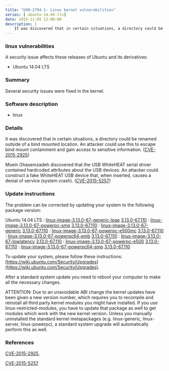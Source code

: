 ```yaml
---
title: "USN-2794-1: Linux kernel vulnerabilities"
series: [ ubuntu-14.04-lts]
date: 2015-11-05 12:00:00
description: |
    It was discovered that in certain situations, a directory could be renamed outside of a bind mounted location. An attacker could use this to escape bind mount containment and gain access to sensitive information. ([CVE-2015-2925](http://people.ubuntu.com/~ubuntu-security/cve/CVE-2015-2925))
--- 
```

 
### linux vulnerabilities

A security issue affects these releases of Ubuntu and its derivatives:

* Ubuntu 14.04 LTS

### Summary

Several security issues were fixed in the kernel. 

### Software description

* linux 

### Details

It was discovered that in certain situations, a directory could be renamed outside of a bind mounted location. An attacker could use this to escape bind mount containment and gain access to sensitive information. ([CVE-2015-2925](http://people.ubuntu.com/~ubuntu-security/cve/CVE-2015-2925))

Moein Ghasemzadeh discovered that the USB WhiteHEAT serial driver contained hardcoded attributes about the USB devices. An attacker could construct a fake WhiteHEAT USB device that, when inserted, causes a denial of service (system crash). ([CVE-2015-5257](http://people.ubuntu.com/~ubuntu-security/cve/CVE-2015-5257)) 

### Update instructions

The problem can be corrected by updating your system to the following package version:

Ubuntu 14.04 LTS
 : [linux-image-3.13.0-67-generic-lpae](https://launchpad.net/ubuntu/+source/linux) <span> [3.13.0-67.110](https://launchpad.net/ubuntu/+source/linux/3.13.0-67.110) </span> 
 : [linux-image-3.13.0-67-powerpc-smp](https://launchpad.net/ubuntu/+source/linux) <span> [3.13.0-67.110](https://launchpad.net/ubuntu/+source/linux/3.13.0-67.110) </span> 
 : [linux-image-3.13.0-67-generic](https://launchpad.net/ubuntu/+source/linux) <span> [3.13.0-67.110](https://launchpad.net/ubuntu/+source/linux/3.13.0-67.110) </span> 
 : [linux-image-3.13.0-67-powerpc-e500mc](https://launchpad.net/ubuntu/+source/linux) <span> [3.13.0-67.110](https://launchpad.net/ubuntu/+source/linux/3.13.0-67.110) </span> 
 : [linux-image-3.13.0-67-powerpc64-emb](https://launchpad.net/ubuntu/+source/linux) <span> [3.13.0-67.110](https://launchpad.net/ubuntu/+source/linux/3.13.0-67.110) </span> 
 : [linux-image-3.13.0-67-lowlatency](https://launchpad.net/ubuntu/+source/linux) <span> [3.13.0-67.110](https://launchpad.net/ubuntu/+source/linux/3.13.0-67.110) </span> 
 : [linux-image-3.13.0-67-powerpc-e500](https://launchpad.net/ubuntu/+source/linux) <span> [3.13.0-67.110](https://launchpad.net/ubuntu/+source/linux/3.13.0-67.110) </span> 
 : [linux-image-3.13.0-67-powerpc64-smp](https://launchpad.net/ubuntu/+source/linux) <span> [3.13.0-67.110](https://launchpad.net/ubuntu/+source/linux/3.13.0-67.110) </span> 

To update your system, please follow these instructions: [https://wiki.ubuntu.com/Security/Upgrades](https://wiki.ubuntu.com/Security/Upgrades).

After a standard system update you need to reboot your computer to make all the necessary changes.

ATTENTION: Due to an unavoidable ABI change the kernel updates have been given a new version number, which requires you to recompile and reinstall all third party kernel modules you might have installed. If you use linux-restricted-modules, you have to update that package as well to get modules which work with the new kernel version. Unless you manually uninstalled the standard kernel metapackages (e.g. linux-generic, linux-server, linux-powerpc), a standard system upgrade will automatically perform this as well. 

### References

 [CVE-2015-2925](http://people.ubuntu.com/~ubuntu-security/cve/CVE-2015-2925), 

 [CVE-2015-5257](http://people.ubuntu.com/~ubuntu-security/cve/CVE-2015-5257)
 
